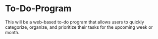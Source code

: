 # To-Do-Program
This will be a web-based to-do program that allows users to quickly categorize, organize, and prioritize their tasks for the upcoming week or month.
